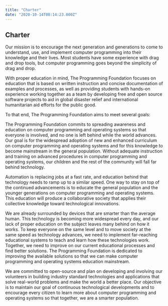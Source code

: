 ```yaml
---
title: "Charter"
date: "2020-10-14T08:14:23.000Z"
---
```


## Charter

Our mission is to encourage the next generation and generations to come to understand, use, and implement computer programming into their knowledge and their lives. Most students have some experience with drag and drop tools, but computer programming goes beyond the simplicity of drag and drop.

With proper education in mind, The Programming Foundation focuses on education that is based on written instruction and concise documentation of examples and processes, as well as providing students with hands-on experience working together as a team by developing free and open source software projects to aid in global disaster relief and international humanitarian aid efforts for the public good.

To that end, The Programming Foundation aims to meet several goals:

The Programming Foundation commits to spreading awareness and education on computer programming and operating systems so that everyone is involved, and no one is left behind while the world advances. Our goal is for the widespread adoption of new and enhanced curriculum on computer programming and operating systems and for this knowledge to become mainstream in the general population. Without adequate instruction and training on advanced procedures in computer programming and operating systems, our children and the rest of the community will fall far behind technology.

Automation is replacing jobs at a fast rate, and education behind that technology needs to ramp up to a similar speed. One way to stay on top of the continued advancements is to educate the general population and the younger generations on computer programming and operating systems. This education will produce a collaborative society that applies their collective knowledge toward technological innovations.

We are already surrounded by devices that are smarter than the average human. This technology is becoming more widespread every day, and our lack of proper education on the subject leaves many behind on how it works. To keep everyone on the same level and to move society at the same speed as technology advances, we need to implement far-reaching educational systems to teach and learn how these technologies work. Together, we need to improve on our current educational processes and find better solutions. The Programming Foundation is dedicated to improving the available solutions so that we can make computer programming and operating systems education mainstream.

We are committed to open-source and plan on developing and involving our volunteers in building industry standard technologies and applications that solve real-world problems and make the world a better place. Our objective is to maintain our goal of continuous technological developments and to encourage every citizen to learn more about computer programming and operating systems so that together, we are a smarter population.
